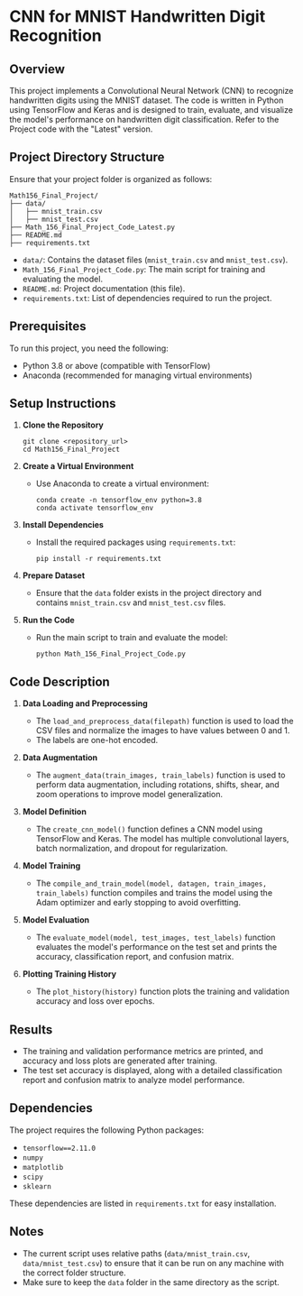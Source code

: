 
# CNN for MNIST Handwritten Digit Recognition

## Overview
This project implements a Convolutional Neural Network (CNN) to recognize handwritten digits using the MNIST dataset. The code is written in Python using TensorFlow and Keras and is designed to train, evaluate, and visualize the model's performance on handwritten digit classification. Refer to the Project code with the "Latest" version.

## Project Directory Structure
Ensure that your project folder is organized as follows:

```
Math156_Final_Project/
├── data/
│   ├── mnist_train.csv
│   ├── mnist_test.csv
├── Math_156_Final_Project_Code_Latest.py
├── README.md
├── requirements.txt
```

- `data/`: Contains the dataset files (`mnist_train.csv` and `mnist_test.csv`).
- `Math_156_Final_Project_Code.py`: The main script for training and evaluating the model.
- `README.md`: Project documentation (this file).
- `requirements.txt`: List of dependencies required to run the project.

## Prerequisites
To run this project, you need the following:

- Python 3.8 or above (compatible with TensorFlow)
- Anaconda (recommended for managing virtual environments)

## Setup Instructions

1. **Clone the Repository**
   ```
   git clone <repository_url>
   cd Math156_Final_Project
   ```

2. **Create a Virtual Environment**
   - Use Anaconda to create a virtual environment:
     ```
     conda create -n tensorflow_env python=3.8
     conda activate tensorflow_env
     ```

3. **Install Dependencies**
   - Install the required packages using `requirements.txt`:
     ```
     pip install -r requirements.txt
     ```

4. **Prepare Dataset**
   - Ensure that the `data` folder exists in the project directory and contains `mnist_train.csv` and `mnist_test.csv` files.

5. **Run the Code**
   - Run the main script to train and evaluate the model:
     ```
     python Math_156_Final_Project_Code.py
     ```

## Code Description

1. **Data Loading and Preprocessing**
   - The `load_and_preprocess_data(filepath)` function is used to load the CSV files and normalize the images to have values between 0 and 1.
   - The labels are one-hot encoded.

2. **Data Augmentation**
   - The `augment_data(train_images, train_labels)` function is used to perform data augmentation, including rotations, shifts, shear, and zoom operations to improve model generalization.

3. **Model Definition**
   - The `create_cnn_model()` function defines a CNN model using TensorFlow and Keras. The model has multiple convolutional layers, batch normalization, and dropout for regularization.

4. **Model Training**
   - The `compile_and_train_model(model, datagen, train_images, train_labels)` function compiles and trains the model using the Adam optimizer and early stopping to avoid overfitting.

5. **Model Evaluation**
   - The `evaluate_model(model, test_images, test_labels)` function evaluates the model's performance on the test set and prints the accuracy, classification report, and confusion matrix.

6. **Plotting Training History**
   - The `plot_history(history)` function plots the training and validation accuracy and loss over epochs.

## Results
- The training and validation performance metrics are printed, and accuracy and loss plots are generated after training.
- The test set accuracy is displayed, along with a detailed classification report and confusion matrix to analyze model performance.

## Dependencies
The project requires the following Python packages:

- `tensorflow==2.11.0`
- `numpy`
- `matplotlib`
- `scipy`
- `sklearn`

These dependencies are listed in `requirements.txt` for easy installation.

## Notes
- The current script uses relative paths (`data/mnist_train.csv`, `data/mnist_test.csv`) to ensure that it can be run on any machine with the correct folder structure.
- Make sure to keep the `data` folder in the same directory as the script.
